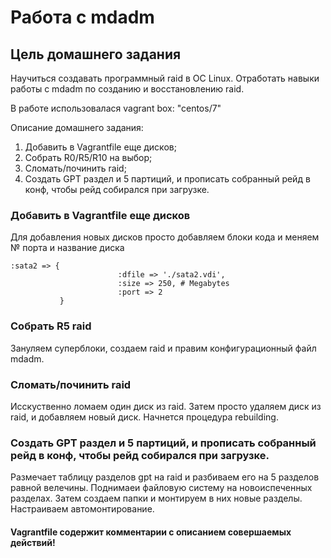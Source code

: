 # Работа с mdadm
## Цель домашнего задания
Научиться создавать программный raid в ОС Linux. Отработать навыки работы с mdadm по созданию и восстановлению raid.

В работе использовалася vagrant box: "centos/7"

Описание домашнего задания:
1) Добавить в Vagrantfile еще дисков;
2) Собрать R0/R5/R10 на выбор;
3) Сломать/починить raid;
4) Создать GPT раздел и 5 партиций, и прописать собранный рейд в конф, чтобы рейд собирался при загрузке.

### Добавить в Vagrantfile еще дисков

Для добавления новых дисков просто добавляем блоки кода и меняем № порта и название диска  
```
:sata2 => {
                        :dfile => './sata2.vdi',
                        :size => 250, # Megabytes
                        :port => 2
           }
 ```
 
### Собрать R5 raid
Зануляем суперблоки, создаем raid и правим конфигурационный файл mdadm.

### Сломать/починить raid
Исскуственно ломаем один диск из raid. Затем просто удаляем диск из raid, и добавляем новый диск. Начнется процедура rebuilding.

### Создать GPT раздел и 5 партиций, и прописать собранный рейд в конф, чтобы рейд собирался при загрузке.
Размечает таблицу разделов gpt на raid и разбиваем его на 5 разделов равной велечины. Поднимаеи файловую систему на новоиспеченных разделах.  Затем создаем папки и монтируем в них новые разделы. Настраиваем автомонтирование.

#### Vagrantfile содержит комментарии с описанием совершаемых действий!
